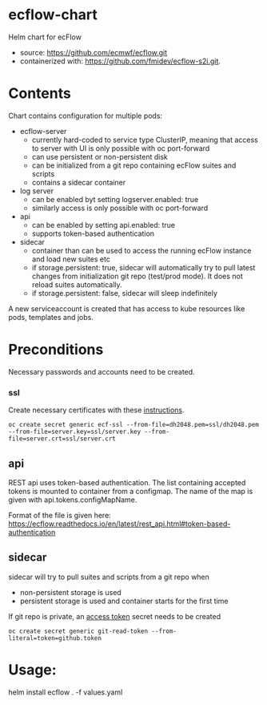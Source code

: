 # ecflow-chart

Helm chart for ecFlow 
* source: https://github.com/ecmwf/ecflow.git
* containerized with: https://github.com/fmidev/ecflow-s2i.git.

# Contents

Chart contains configuration for multiple pods:

* ecflow-server
  * currently hard-coded to service type ClusterIP, meaning that access to server with UI is only possible with oc port-forward
  * can use persistent or non-persistent disk
  * can be initialized from a git repo containing ecFlow suites and scripts
  * contains a sidecar container
* log server
  * can be enabled byt setting logserver.enabled: true
  * similarly access is only possible with oc port-forward
* api
  * can be enabled by setting api.enabled: true
  * supports token-based authentication
* sidecar
  * container than can be used to access the running ecFlow instance and load new suites etc
  * if storage.persistent: true, sidecar will automatically try to pull latest changes from initialization git repo (test/prod mode). It does not reload suites automatically.
  * if storage.persistent: false, sidecar will sleep indefinitely

A new serviceaccount is created that has access to kube resources like pods, templates and jobs.

# Preconditions

Necessary passwords and accounts need to be created.

### ssl

Create necessary certificates with these [instructions](https://ecflow.readthedocs.io/en/latest/ug/user_manual/ecflow_server/security/open_ssl.html).

```
oc create secret generic ecf-ssl --from-file=dh2048.pem=ssl/dh2048.pem --from-file=server.key=ssl/server.key --from-file=server.crt=ssl/server.crt
```

## api

REST api uses token-based authentication. The list containing accepted tokens is mounted to container from a configmap. The name of the map is given with api.tokens.configMapName.

Format of the file is given here: https://ecflow.readthedocs.io/en/latest/rest_api.html#token-based-authentication

## sidecar

sidecar will try to pull suites and scripts from a git repo when
* non-persistent storage is used
* persistent storage is used and container starts for the first time

If git repo is private, an [access token](https://docs.github.com/en/authentication/keeping-your-account-and-data-secure/managing-your-personal-access-tokens) secret needs to be created
```
oc create secret generic git-read-token --from-literal=token=github.token
```

# Usage:

helm install ecflow . -f values.yaml
